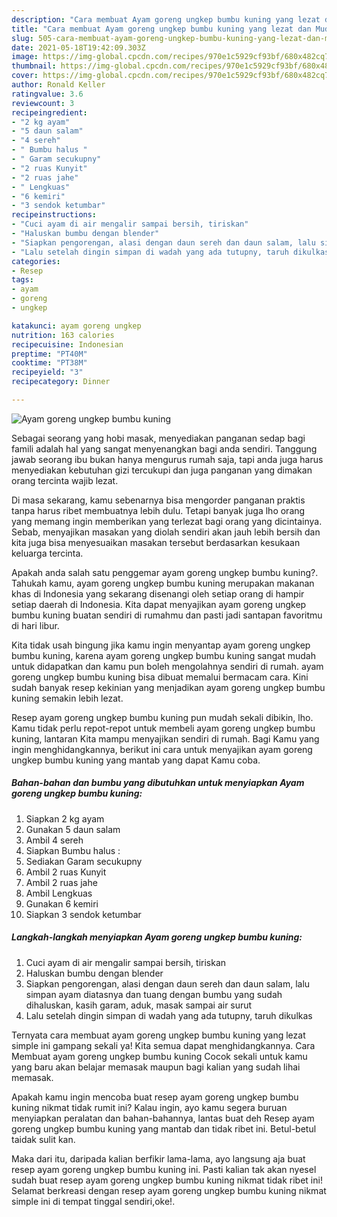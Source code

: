 ```yaml
---
description: "Cara membuat Ayam goreng ungkep bumbu kuning yang lezat dan Mudah Dibuat"
title: "Cara membuat Ayam goreng ungkep bumbu kuning yang lezat dan Mudah Dibuat"
slug: 505-cara-membuat-ayam-goreng-ungkep-bumbu-kuning-yang-lezat-dan-mudah-dibuat
date: 2021-05-18T19:42:09.303Z
image: https://img-global.cpcdn.com/recipes/970e1c5929cf93bf/680x482cq70/ayam-goreng-ungkep-bumbu-kuning-foto-resep-utama.jpg
thumbnail: https://img-global.cpcdn.com/recipes/970e1c5929cf93bf/680x482cq70/ayam-goreng-ungkep-bumbu-kuning-foto-resep-utama.jpg
cover: https://img-global.cpcdn.com/recipes/970e1c5929cf93bf/680x482cq70/ayam-goreng-ungkep-bumbu-kuning-foto-resep-utama.jpg
author: Ronald Keller
ratingvalue: 3.6
reviewcount: 3
recipeingredient:
- "2 kg ayam"
- "5 daun salam"
- "4 sereh"
- " Bumbu halus "
- " Garam secukupny"
- "2 ruas Kunyit"
- "2 ruas jahe"
- " Lengkuas"
- "6 kemiri"
- "3 sendok ketumbar"
recipeinstructions:
- "Cuci ayam di air mengalir sampai bersih, tiriskan"
- "Haluskan bumbu dengan blender"
- "Siapkan pengorengan, alasi dengan daun sereh dan daun salam, lalu simpan ayam diatasnya dan tuang dengan bumbu yang sudah dihaluskan, kasih garam, aduk, masak sampai air surut"
- "Lalu setelah dingin simpan di wadah yang ada tutupny, taruh dikulkas"
categories:
- Resep
tags:
- ayam
- goreng
- ungkep

katakunci: ayam goreng ungkep 
nutrition: 163 calories
recipecuisine: Indonesian
preptime: "PT40M"
cooktime: "PT38M"
recipeyield: "3"
recipecategory: Dinner

---
```



![Ayam goreng ungkep bumbu kuning](https://img-global.cpcdn.com/recipes/970e1c5929cf93bf/680x482cq70/ayam-goreng-ungkep-bumbu-kuning-foto-resep-utama.jpg)

Sebagai seorang yang hobi masak, menyediakan panganan sedap bagi famili adalah hal yang sangat menyenangkan bagi anda sendiri. Tanggung jawab seorang ibu bukan hanya mengurus rumah saja, tapi anda juga harus menyediakan kebutuhan gizi tercukupi dan juga panganan yang dimakan orang tercinta wajib lezat.

Di masa  sekarang, kamu sebenarnya bisa mengorder panganan praktis tanpa harus ribet membuatnya lebih dulu. Tetapi banyak juga lho orang yang memang ingin memberikan yang terlezat bagi orang yang dicintainya. Sebab, menyajikan masakan yang diolah sendiri akan jauh lebih bersih dan kita juga bisa menyesuaikan masakan tersebut berdasarkan kesukaan keluarga tercinta. 



Apakah anda salah satu penggemar ayam goreng ungkep bumbu kuning?. Tahukah kamu, ayam goreng ungkep bumbu kuning merupakan makanan khas di Indonesia yang sekarang disenangi oleh setiap orang di hampir setiap daerah di Indonesia. Kita dapat menyajikan ayam goreng ungkep bumbu kuning buatan sendiri di rumahmu dan pasti jadi santapan favoritmu di hari libur.

Kita tidak usah bingung jika kamu ingin menyantap ayam goreng ungkep bumbu kuning, karena ayam goreng ungkep bumbu kuning sangat mudah untuk didapatkan dan kamu pun boleh mengolahnya sendiri di rumah. ayam goreng ungkep bumbu kuning bisa dibuat memalui bermacam cara. Kini sudah banyak resep kekinian yang menjadikan ayam goreng ungkep bumbu kuning semakin lebih lezat.

Resep ayam goreng ungkep bumbu kuning pun mudah sekali dibikin, lho. Kamu tidak perlu repot-repot untuk membeli ayam goreng ungkep bumbu kuning, lantaran Kita mampu menyajikan sendiri di rumah. Bagi Kamu yang ingin menghidangkannya, berikut ini cara untuk menyajikan ayam goreng ungkep bumbu kuning yang mantab yang dapat Kamu coba.

<!--inarticleads1-->

##### Bahan-bahan dan bumbu yang dibutuhkan untuk menyiapkan Ayam goreng ungkep bumbu kuning:

1. Siapkan 2 kg ayam
1. Gunakan 5 daun salam
1. Ambil 4 sereh
1. Siapkan  Bumbu halus :
1. Sediakan  Garam secukupny
1. Ambil 2 ruas Kunyit
1. Ambil 2 ruas jahe
1. Ambil  Lengkuas
1. Gunakan 6 kemiri
1. Siapkan 3 sendok ketumbar




<!--inarticleads2-->

##### Langkah-langkah menyiapkan Ayam goreng ungkep bumbu kuning:

1. Cuci ayam di air mengalir sampai bersih, tiriskan
1. Haluskan bumbu dengan blender
1. Siapkan pengorengan, alasi dengan daun sereh dan daun salam, lalu simpan ayam diatasnya dan tuang dengan bumbu yang sudah dihaluskan, kasih garam, aduk, masak sampai air surut
1. Lalu setelah dingin simpan di wadah yang ada tutupny, taruh dikulkas




Ternyata cara membuat ayam goreng ungkep bumbu kuning yang lezat simple ini gampang sekali ya! Kita semua dapat menghidangkannya. Cara Membuat ayam goreng ungkep bumbu kuning Cocok sekali untuk kamu yang baru akan belajar memasak maupun bagi kalian yang sudah lihai memasak.

Apakah kamu ingin mencoba buat resep ayam goreng ungkep bumbu kuning nikmat tidak rumit ini? Kalau ingin, ayo kamu segera buruan menyiapkan peralatan dan bahan-bahannya, lantas buat deh Resep ayam goreng ungkep bumbu kuning yang mantab dan tidak ribet ini. Betul-betul taidak sulit kan. 

Maka dari itu, daripada kalian berfikir lama-lama, ayo langsung aja buat resep ayam goreng ungkep bumbu kuning ini. Pasti kalian tak akan nyesel sudah buat resep ayam goreng ungkep bumbu kuning nikmat tidak ribet ini! Selamat berkreasi dengan resep ayam goreng ungkep bumbu kuning nikmat simple ini di tempat tinggal sendiri,oke!.

